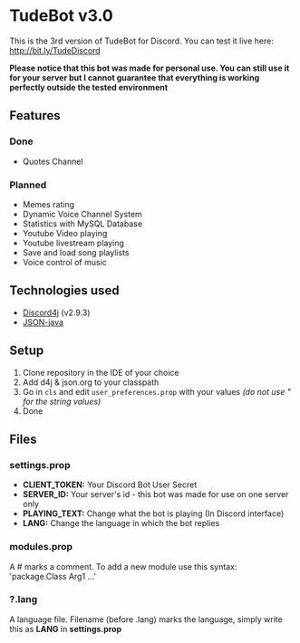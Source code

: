 # TudeBot v3.0

This is the 3rd version of TudeBot for Discord.
You can test it live here: http://bit.ly/TudeDiscord

**Please notice that this bot was made for personal use. You can still use it for your server but I cannot guarantee that everything is working perfectly outside the tested environment**

## Features
### Done
- Quotes Channel

### Planned
- Memes rating
- Dynamic Voice Channel System
- Statistics with MySQL Database
- Youtube Video playing
- Youtube livestream playing
- Save and load song playlists
- Voice control of music

## Technologies used
* [Discord4j](https://discord4j.com/) (v2.9.3)
* [JSON-java](https://github.com/stleary/JSON-java)

## Setup
1. Clone repository in the IDE of your choice
2. Add d4j & json.org to your classpath
3. Go in `cls` and edit `user_preferences.prop` with your values *(do not use " for the string values)*
4. Done

## Files
### settings.prop
* **CLIENT_TOKEN:** Your Discord Bot User Secret
* **SERVER_ID:** Your server's id - this bot was made for use on one server only
* **PLAYING_TEXT:** Change what the bot is playing (In Discord interface)
* **LANG:** Change the language in which the bot replies

### modules.prop
A # marks a comment.
To add a new module use this syntax:
'package.Class Arg1 ...'

### ?.lang
A language file. Filename (before .lang) marks the language, simply write this as **LANG** in **settings.prop**